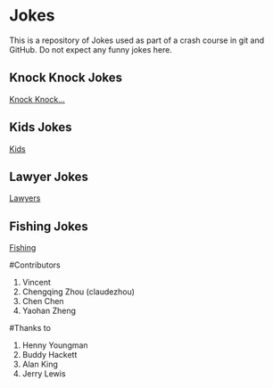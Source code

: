 # Jokes
This is a repository of Jokes used as part of a crash course in git and GitHub.
Do not expect any funny jokes here.

## Knock Knock Jokes
[Knock Knock...](KnockKnock/content.md)

## Kids Jokes
[Kids](Kids/content.md)

## Lawyer Jokes
[Lawyers](Lawyers/content.md)

## Fishing Jokes
[Fishing](Fishing/content.md)

#Contributors
1. Vincent
2. Chengqing Zhou (claudezhou)
3. Chen Chen
4. Yaohan Zheng

#Thanks to
1. Henny Youngman
2. Buddy Hackett
3. Alan King
4. Jerry Lewis
